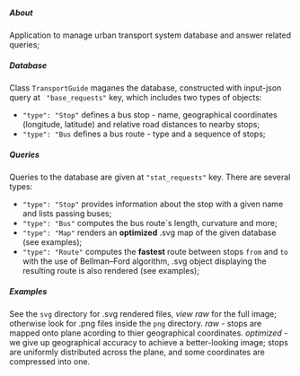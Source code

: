 ##### About

Application to manage urban transport system database and answer related queries;

##### Database

Class `TransportGuide` maganes the database, constructed with input-json query at `
"base_requests"` key, which includes two types of objects:
* `"type": "Stop"` defines a bus stop - name, geographical coordinates (longitude, latitude) and 
relative road distances to nearby stops;
* `"type": "Bus` defines a bus route - type and a sequence of stops;

##### Queries

Queries to the database are given at `"stat_requests"` key. There are several types:
* `"type": "Stop"` provides information about the stop with a given name and lists passing buses;
* `"type": "Bus"` computes the bus route`s length, curvature and more;
* `"type": "Map"` renders an **optimized** .svg map of the given database (see examples);
* `"type": "Route"` computes the **fastest** route between stops `from` and `to` with the use of Bellman–Ford algorithm,
.svg object displaying the resulting route is also rendered (see examples);

##### Examples
See the `svg` directory for .svg rendered files, _view raw_ for the full image; otherwise look for .png files inside the `png` directory. _raw_ - stops are mapped onto plane acording to thier geographical coordinates. _optimized_ - we give up geographical accuracy to achieve a better-looking image; stops are uniformly distributed across the plane, and some coordinates are compressed into one.
